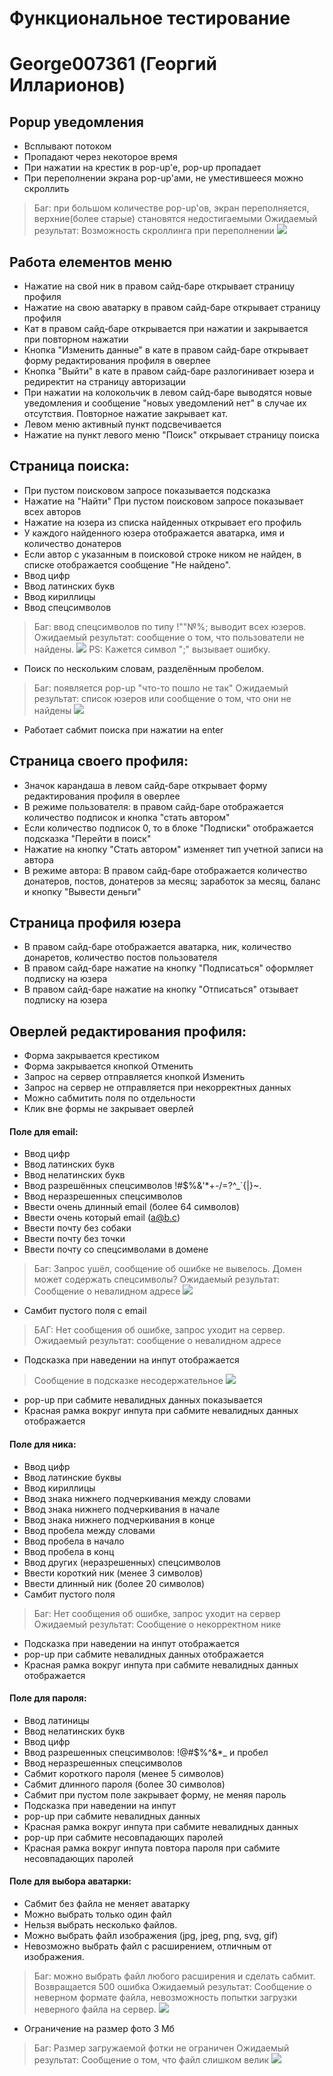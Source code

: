 
# Функциональное тестирование
# George007361 (Георгий Илларионов)

## Popup уведомления
- Всплывают потоком
- Пропадают через некоторое время
- При нажатии на крестик в pop-up'е, pop-up пропадает
- При переполнении экрана pop-up'ами, не уместившееся можно скроллить
> Баг: при большом количестве pop-up'ов, экран переполняется, верхние(более старые) становятся недостигаемыми 
> Ожидаемый результат: Возможность скроллинга при переполнении
> ![](imgs/pop-up_overflow.png)
 
## Работа елементов меню
- Нажатие на свой ник в правом сайд-баре открывает страницу профиля
- Нажатие на свою аватарку в правом сайд-баре открывает страницу профиля
- Кат в правом сайд-баре открывается при нажатии и закрывается при повторном нажатии
- Кнопка "Изменить данные" в кате в правом сайд-баре открывает форму редактирования профиля в оверлее
- Кнопка "Выйти" в кате в правом сайд-баре разлогинивает юзера и редиректит на страницу авторизации
- При нажатии на колокольчик в левом сайд-баре выводятся новые уведомления и сообщение "новых уведомлений нет" в случае их отсутствия. Повторное нажатие закрывает кат.
- Левом меню активный пункт подсвечивается
- Нажатие на пункт левого меню "Поиск" открывает страницу поиска 

## Страница поиска: 
- При пустом поисковом запросе показывается подсказка 
- Нажатие на "Найти" При пустом поисковом запросе показывает всех авторов
- Нажатие на юзера из списка найденных открывает его профиль
- У каждого найденного юзера отображается аватарка, имя и количество донатеров
- Если автор с указанным в поисковой строке ником не найден, в списке отображается сообщение "Не найдено". 
- Ввод цифр
- Ввод латинских букв
- Ввод кириллицы
- Ввод спецсимволов
> Баг: ввод спецсимволов по типу !""№%; выводит всех юзеров.
> Ожидаемый результат: сообщение о том, что пользователи не найдены.
> ![](imgs/search_symbs_err.png)
> PS: Кажется символ ";" вызывает ошибку.
- Поиск по нескольким словам, разделённым пробелом.
> Баг: появляется pop-up "что-то пошло не так"
> Ожидаемый результат: список юзеров или сообщение о том, что они не найдены
> ![](imgs/search_spaces.png)
- Работает сабмит поиска при нажатии на enter

## Страница своего профиля:
- Значок карандаша в левом сайд-баре открывает форму редактирования профиля в оверлее
- В режиме пользователя: в правом сайд-баре отображается количество подписок и кнопка "стать автором"
- Если количество подписок 0, то в блоке "Подписки" отображается подсказка "Перейти в поиск"
- Нажатие на кнопку "Стать автором" изменяет тип учетной записи на автора
- В режиме автора: В правом сайд-баре отображается количество донатеров, постов, донатеров за месяц; заработок за месяц, баланс и кнопку "Вывести деньги"

## Страница профиля юзера
- В правом сайд-баре отображается аватарка, ник, количество донаретов, количество постов пользователя
- В правом сайд-баре нажатие на кнопку "Подписаться" оформляет подписку на юзера
- В правом сайд-баре нажатие на кнопку "Отписаться" отзывает подписку на юзера

## Оверлей редактирования профиля:
- Форма закрывается крестиком
- Форма закрывается кнопкой Отменить
- Запрос на сервер отправляется кнопкой Изменить
- Запрос на сервер не отправляется при некорректных данных
- Можно сабмитить поля по отдельности
- Клик вне формы не закрывает оверлей

#### Поле для email:
- Ввод цифр
- Ввод латинских букв
- Ввод нелатинских букв
- Ввод разрешённых спецсимволов !#$%&'*+-/=?^_`{|}~.
- Ввод неразрешенных спецсимволов
- Ввести очень длинный email (более 64 символов)
- Ввести очень который email (a@b.c) 
- Ввести почту без собаки
- Ввести почту без точки
- Ввести почту со спецсимволами в домене 
> Баг: Запрос ушёл, сообщение об ошибке не вывелось. Домен может содержать спецсимволы?
> Ожидаемый результат: Сообщение о невалидном адресе
> ![](imgs/edit_email_symbs.png)

- Самбит пустого поля с email
> БАГ: Нет сообщения об ошибке, запрос уходит на сервер.
> Ожидаемый результат: сообщение о невалидном адресе
- Подсказка при наведении на инпут отображается 
> Сообщение в подсказке несодержательное
> ![](imgs/edit_email_placeholder.png)

- pop-up при сабмите невалидных данных показывается
- Красная рамка вокруг инпута при сабмите невалидных данных отображается

#### Поле для ника:
- Ввод цифр
- Ввод латинские буквы
- Ввод кириллицы
- Ввод знака нижнего подчеркивания между словами
- Ввод знака нижнего подчеркивания в начале
- Ввод знака нижнего подчеркивания в конце
- Ввод пробела между словами
- Ввод пробела в начало
- Ввод пробела в конц 
- Ввод других (неразрешенных) спецсимволов
- Ввести короткий ник (менее 3 символов)
- Ввести длинный ник (более 20 символов)
- Самбит пустого поля
> Баг: Нет сообщения об ошибке, запрос уходит на сервер
> Ожидаемый результат: Сообщение о некорректном нике

- Подсказка при наведении на инпут отображается
- pop-up при  сабмите невалидных данных отображается 
- Красная рамка вокруг инпута при сабмите невалидных данных отображается

#### Поле для пароля:
- Ввод латиницы
- Ввод нелатинских букв
- Ввод цифр
- Ввод разрешенных спецсимволов: !@#$%^&*_ и пробел
- Ввод неразрешенных спецсимволов
- Сабмит короткого пароля (менее 5 символов)
- Сабмит длинного пароля (более 30 символов)
- Сабмит при пустом поле закрывает форму, не меняя пароль
- Подсказка при наведении на инпут
- pop-up при сабмите невалидных данных 
- Красная рамка вокруг инпута при сабмите невалидных данных
- pop-up при сабмите несовпадающих паролей
- Красная рамка вокруг инпута повтора пароля при сабмите несовпадающих паролей

#### Поле для выбора аватарки:
- Сабмит без файла не меняет аватарку
- Можно выбрать только один файл
- Нельзя выбрать несколько файлов.
- Можно выбрать файл изображения (jpg, jpeg, png, svg, gif)
- Невозможно выбрать файл с расширением, отличным от изображения. 
> Баг: можно выбрать файл любого расширения и сделать сабмит. Возвращается 500 ошибка
> Ожидаемый результат: Сообщение о неверном формате файла, невозможность попытки загрузки неверного файла на сервер.
> ![](imgs/edit_not_image_file.png)

- Ограничение на размер фото 3 Мб
> Баг: Размер загружаемой фотки не ограничен
> Ожидаемый результат: Сообщение о том, что файл слишком велик
> ![](imgs/edit_large_image.png)